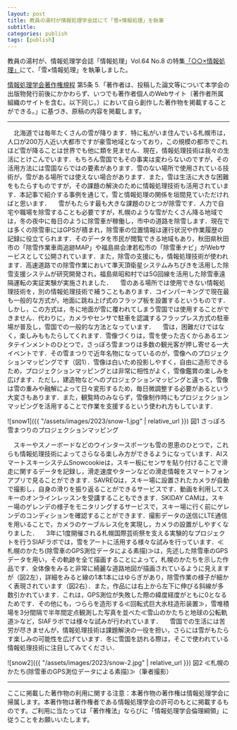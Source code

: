 ```yaml
---
layout: post
title: 教員の湯村が情報処理学会誌にて「雪×情報処理」を執筆
subtitle: 
categories: publish
tags: [publish]
---
```

教員の湯村が、情報処理学会誌「情報処理」Vol.64 No.8 の特集[「○○×情報処理」](http://doi.org/10.20729/00226762)にて、「雪×情報処理」を執筆しました。

[情報処理学会著作権規程](https://www.ipsj.or.jp/copyright/ronbun/copyright.html) 第5条 5.「著作者は、投稿した論文等について本学会の出版物発行前後にかかわらず、いつでも著作者個人のWebサイト（著作者所属組織のサイトを含む。以下同じ。）において自ら創作した著作物を掲載することができる。」に基づき、原稿の内容を掲載します。

----
　北海道では毎年たくさんの雪が降ります．特に私がいま住んでいる札幌市は，人口が200万人近い大都市ですが豪雪地域となっており，この規模の都市でこれほど雪が降ることは世界でも他に類を見ません．現在，情報処理技術は我々の生活にとけこんでいます．もちろん雪国でもその事実は変わらないのですが，その活用方法には雪国ならではの要素があります．雪のない場所で使用されている技術が，雪がある場所では使えない場合があります．また，雪は生活に大きな困難をもたらすものですが，その課題の解決のために情報処理技術も活用されています．本記事で紹介する事例を通じて，雪と情報処理の関係を垣間見ていただければと思います．
　雪がもたらす最も大きな課題のひとつが除雪です．人力で自宅や職場を除雪することも必要ですが，札幌のような雪がたくさん降る地域では，冬の夜中に毎日のように除雪車が稼働し，市中の道路を除雪します．現在では多くの除雪車にはGPSが積まれ，除雪車の位置情報は運行状況や作業履歴の記録に役立てられます．そのデータを市民が閲覧できる地域もあり，秋田県秋田市の「除雪作業車両追跡MAP」や福島県会津若松市の「除雪車ナビ」がWebサービスとして公開されています．また，除雪の支援にも，情報処理技術が使われます．高速道路での除雪作業において準天頂衛星システムみちびきを活用した除雪支援システムが研究開発され，福島県昭和村では5G回線を活用した除雪車遠隔運転の実証実験が実施されました．
　雪のある場所では使用できない情報処理技術を，別の情報処理技術で補うこともあります．コインパーキングで現在最も一般的な方式が，地面に跳ね上げ式のフラップ板を設置するというものです．しかし，この方式は，冬に地面が雪に覆われてしまう雪国では使用することができません．代わりに，カメラやセンサで駐車を認識するフラップレス方式の駐車場が普及し，雪国での一般的な方法となっています．
　雪は，困難だけではなく，楽しみももたらしてくれます．雪像づくりは，雪を使った古くからあるエンタテインメントのひとつで，さっぽろ雪まつりは多数の観光客が押し寄せる一大イベントです．その雪まつりで近年名物になっているのが，雪像へのプロジェクションマッピングです（図1）．雪像は白いため投影しやすく，自由に造形できるため，プロジェクションマッピングとは非常に相性がよく，雪像鑑賞の楽しみを広げます．ただし，建造物などへのプロジェクションマッピングと違って，雪像は雪の重みや融解によって日々変形するため，毎日微調整する必要があるという大変さもあります．また，観覧時のみならず，雪像制作時にもプロジェクションマッピングを活用することで作業を支援するという使われ方もしています．

![snow1]({{ "/assets/images/2023/snow-1.jpg" | relative_url }})
図1 さっぽろ雪まつりのプロジェクションマッピング

　スキーやスノーボードなどのウインタースポーツも雪の恩恵のひとつで，これらも情報処理技術によってさらなる楽しみ方ができるようになっています．AIスマートスキーシステムSnowcookieは，スキー板にセンサを貼り付けることで滑走に関するデータを記録し，滑走速度やターンなどの滑走情報をスマートフォンアプリで見ることができます．SAVREQは，スキー場に設置されたカメラが自動で撮影し，自身の滑りを振り返ることができるサービスです．動画を利用してスキーのオンラインレッスンを受講することもできます．SKIDAY CAMは，スキー場のゲレンデの様子をモニタリングするサービスで，スキー場に行く前にゲレンデのコンディションを確認することができます．撮影データの送信にLTE通信を用いることで，カメラのケーブルレス化を実現し，カメラの設置がしやすくなりました．
　3年に1度開催される札幌国際芸術祭を支える実験的なプロジェクトを行うSIAFラボでは，雪をアートに活用する様々な試みを行っています．≪札幌のかたち(除雪車のGPS測位データによる素描)≫は，先述した除雪車のGPSデータを用い，その軌跡を全て描画することによって，札幌のかたちを示した作品です．全体像をみると非常に綺麗な道路地図が描画されているように見えますが（図2左），詳細をみると線の1本1本にはゆらぎがあり，除雪作業の様子が細かく表現されています（図2右）．また，作品には右上から左下に伸びる斜線が多数引かれています．これは，GPS測位が失敗した際の緯度経度がともに0となるためです．その他にも，つららを造形する≪回転式巨大氷柱造形装置≫，雪堆積場を3分間隔で半年間定点観測した写真を並べた≪雪山のかたちと地球の公転軌道≫など，SIAFラボでは様々な試みが行われています．
　雪国での生活には苦労が尽きませんが，情報処理技術は課題解決の一役を担い，さらには雪がもたらす楽しみの可能性を広げています．冬に雪国を訪れる際は，そこで使われている情報処理技術に注目してみてください．

![snow2]({{ "/assets/images/2023/snow-2.jpg" | relative_url }})
図2 ≪札幌のかたち(除雪車のGPS測位データによる素描)≫（筆者撮影）

----
ここに掲載した著作物の利用に関する注意：本著作物の著作権は情報処理学会に帰属します。本著作物は著作権者である情報処理学会の許可のもとに掲載するものです。ご利用に当たっては「著作権法」ならびに「情報処理学会倫理綱領」に従うことをお願いいたします。